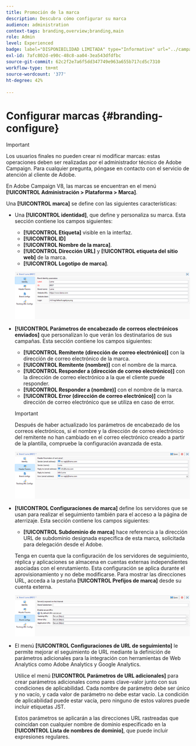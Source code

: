 ```yaml
---
title: Promoción de la marca
description: Descubra cómo configurar su marca
audience: administration
context-tags: branding,overview;branding,main
role: Admin
level: Experienced
badge: label="DISPONIBILIDAD LIMITADA" type="Informative" url="../campaign-standard-migration-home.md" tooltip="Restringido a usuarios migrados por el Campaign Standard"
exl-id: 7afc802d-e90c-48c8-aa04-3ea543dfdfbc
source-git-commit: 62c2f2e7a6f5dd347749e963a655b717cd5c7310
workflow-type: tm+mt
source-wordcount: '377'
ht-degree: 42%

---
```


# Configurar marcas {#branding-configure}

>[!IMPORTANT]
>
>Los usuarios finales no pueden crear ni modificar marcas: estas operaciones deben ser realizadas por el administrador técnico de Adobe Campaign. Para cualquier pregunta, póngase en contacto con el servicio de atención al cliente de Adobe.

En Adobe Campaign V8, las marcas se encuentran en el menú **[!UICONTROL Administración > Plataforma > Marca]**.

Una **[!UICONTROL marca]** se define con las siguientes características:

* Una **[!UICONTROL identidad]**, que define y personaliza su marca. Esta sección contiene los campos siguientes:

   * **[!UICONTROL Etiqueta]** visible en la interfaz.
   * **[!UICONTROL ID]**
   * **[!UICONTROL Nombre de la marca]**.
   * **[!UICONTROL Dirección URL]** y **[!UICONTROL etiqueta del sitio web]** de la marca.
   * **[!UICONTROL Logotipo de marca]**.

  ![](assets/branding_1.png)

* **[!UICONTROL Parámetros de encabezado de correos electrónicos enviados]** que personalizan lo que verán los destinatarios de sus campañas. Esta sección contiene los campos siguientes:

   * **[!UICONTROL Remitente (dirección de correo electrónico)]** con la dirección de correo electrónico de la marca.
   * **[!UICONTROL Remitente (nombre)]** con el nombre de la marca.
   * **[!UICONTROL Responder a (dirección de correo electrónico)]** con la dirección de correo electrónico a la que el cliente puede responder.
   * **[!UICONTROL Responder a (nombre)]** con el nombre de la marca.
   * **[!UICONTROL Error (dirección de correo electrónico)]** con la dirección de correo electrónico que se utiliza en caso de error.

  >[!IMPORTANT]
  >
  >Después de haber actualizado los parámetros de encabezado de los correos electrónicos, si el nombre y la dirección de correo electrónico del remitente no han cambiado en el correo electrónico creado a partir de la plantilla, compruebe la configuración avanzada de esta.

  ![](assets/branding_2.png)

* **[!UICONTROL Configuraciones de marca]** define los servidores que se usan para realizar el seguimiento también para el acceso a la página de aterrizaje. Esta sección contiene los campos siguientes:

   * **[!UICONTROL Subdominio de marca]** hace referencia a la dirección URL de subdominio designada específica de esta marca, solicitada para delegación desde el Adobe.

  Tenga en cuenta que la configuración de los servidores de seguimiento, réplica y aplicaciones se almacena en cuentas externas independientes asociadas con el enrutamiento. Esta configuración se aplica durante el aprovisionamiento y no debe modificarse. Para mostrar las direcciones URL, acceda a la pestaña **[!UICONTROL Prefijos de marca]** desde su cuenta externa.

  ![](assets/branding_3.png)

* El menú **[!UICONTROL Configuraciones de URL de seguimiento]** le permite mejorar el seguimiento de URL mediante la definición de parámetros adicionales para la integración con herramientas de Web Analytics como Adobe Analytics y Google Analytics.

  Utilice el menú **[!UICONTROL Parámetros de URL adicionales]** para crear parámetros adicionales como pares clave-valor junto con sus condiciones de aplicabilidad. Cada nombre de parámetro debe ser único y no vacío, y cada valor de parámetro no debe estar vacío. La condición de aplicabilidad puede estar vacía, pero ninguno de estos valores puede incluir etiquetas JST.

  Estos parámetros se aplicarán a las direcciones URL rastreadas que coincidan con cualquier nombre de dominio especificado en la **[!UICONTROL Lista de nombres de dominio]**, que puede incluir expresiones regulares.
